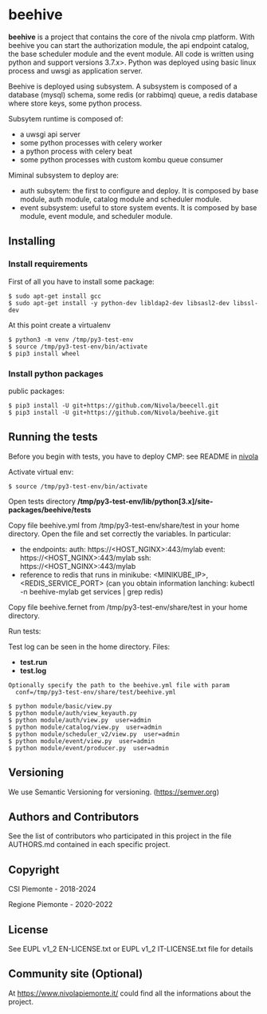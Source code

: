 # beehive
__beehive__ is a project that contains the core of the nivola cmp platform. With beehive you can start the authorization
module, the api endpoint catalog, the base scheduler module and the event module.
All code is written using python and support versions 3.7.x>. Python was deployed using basic linux process
and uwsgi as application server.

Beehive is deployed using subsystem. A subsystem is composed of a database (mysql) schema, some redis (or rabbimq) queue,
a redis database where store keys, some python process.

Subsytem runtime is composed of:

- a uwsgi api server
- some python processes with celery worker
- a python process with celery beat
- some python processes with custom kombu queue consumer

Miminal subsystem to deploy are:

- auth subsytem: the first to configure and deploy. It is composed by base module, auth module, catalog module and
  scheduler module.
- event subsystem: useful to store system events. It is composed by base module, event module, and scheduler module.

## Installing

### Install requirements
First of all you have to install some package:

```
$ sudo apt-get install gcc
$ sudo apt-get install -y python-dev libldap2-dev libsasl2-dev libssl-dev
```

At this point create a virtualenv

```
$ python3 -m venv /tmp/py3-test-env
$ source /tmp/py3-test-env/bin/activate
$ pip3 install wheel
```

### Install python packages

public packages:

```
$ pip3 install -U git+https://github.com/Nivola/beecell.git
$ pip3 install -U git+https://github.com/Nivola/beehive.git
```


## Running the tests
Before you begin with tests, you have to deploy CMP: see README in [nivola](https://github.com/Nivola/nivola)

Activate virtual env:

```
$ source /tmp/py3-test-env/bin/activate
```

Open tests directory __/tmp/py3-test-env/lib/python[3.x]/site-packages/beehive/tests__

Copy file beehive.yml from /tmp/py3-test-env/share/test in your home directory.
Open the file and set correctly the <BLANK> variables.
In particular:
- the endpoints:
  auth: https://<HOST_NGINX>:443/mylab
  event: https://<HOST_NGINX>:443/mylab
  ssh: https://<HOST_NGINX>:443/mylab
- reference to redis that runs in minikube: <MINIKUBE_IP>, <REDIS_SERVICE_PORT> (can you obtain information lanching: kubectl -n beehive-mylab get services | grep redis)



Copy file beehive.fernet from /tmp/py3-test-env/share/test in your home directory.

Run tests:

Test log can be seen in the home directory.
Files:
- __test.run__
- __test.log__

```
Optionally specify the path to the beehive.yml file with param
  conf=/tmp/py3-test-env/share/test/beehive.yml

$ python module/basic/view.py
$ python module/auth/view_keyauth.py
$ python module/auth/view.py  user=admin
$ python module/catalog/view.py  user=admin
$ python module/scheduler_v2/view.py  user=admin
$ python module/event/view.py  user=admin
$ python module/event/producer.py  user=admin
```


## Versioning
We use Semantic Versioning for versioning. (https://semver.org)

## Authors and Contributors
See the list of contributors who participated in this project in the file AUTHORS.md contained in each specific project.

## Copyright
CSI Piemonte - 2018-2024

Regione Piemonte - 2020-2022

## License
See EUPL v1_2 EN-LICENSE.txt or EUPL v1_2 IT-LICENSE.txt file for details

## Community site (Optional)
At https://www.nivolapiemonte.it/ could find all the informations about the project.
